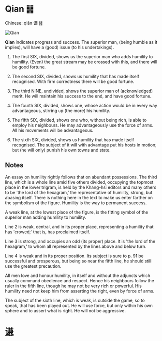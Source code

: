 # Qian ䷎

Chinese: qiān 谦 ䷎

![Qian](https://88o.io/wp-content/uploads/2018/09/15-e8b0a6qian.jpg)

**Qian** indicates progress and success. The superior man, (being humble as it implies), will have a (good) issue (to his undertakings).

1. The first SIX, divided, shows us the superior man who adds humility to humility.
(Even) the great stream may be crossed with this, and there will be good fortune.

2. The second SIX, divided, shows us humility that has made itself recognised. With firm correctness there will be good fortune.

3. The third NINE, undivided, shows the superior man of (acknowledged) merit. He will maintain his success to the end, and have good fortune.

4. The fourth SIX, divided, shows one, whose action would be in every way advantageous, stirring up (the more) his humility.

5. The fifth SIX, divided, shows one who, without being rich, is able to employ his neighbours. He may advantageously use the force of arms. All his movements will be advantageous.

6. The sixth SIX, divided, shows us humility that has made itself recognised. The subject of it will with advantage put his hosts in motion; but (he will only) punish his own towns and state.

## Notes

An essay on humility rightly follows that on abundant possessions. The third line, which is a whole line amid five others divided,
occupying the topmost place in the lower trigram, is held by the Khang-hsî editors and many others to be 'the lord of the hexagram,'
the representative of humility, strong, but abasing itself. There is nothing here in the text to make us enter farther on the symbolism of the figure. Humility is the way to permanent success.

A weak line, at the lowest place of the figure, is the fitting symbol of the superior man adding humility to humility.

Line 2 is weak, central, and in its proper place, representing a humility that has 'crowed;' that is, has proclaimed itself.

Line 3 is strong, and occupies an odd (its proper) place. It is 'the lord of the hexagram,' to whom all represented by the lines above and below turn.

Line 4 is weak and in its proper position. Its subject is sure to p. 91 be successful and prosperous, but being so near the fifth line, he should still use the greatest precaution.

All men love and honour humility, in itself and without the adjuncts which usually command obedience and respect. Hence his neighbours follow the ruler in the fifth line, though he may not be very rich or powerful. His humility need not keep him from asserting the right, even by force of arms.

The subject of the sixth line, which is weak, is outside the game, so to speak, that has been played out. He will use force, but only within his own sphere and to assert what is right. He will not be aggressive.

# [谦](./e8b0a6qian_cn.md)
